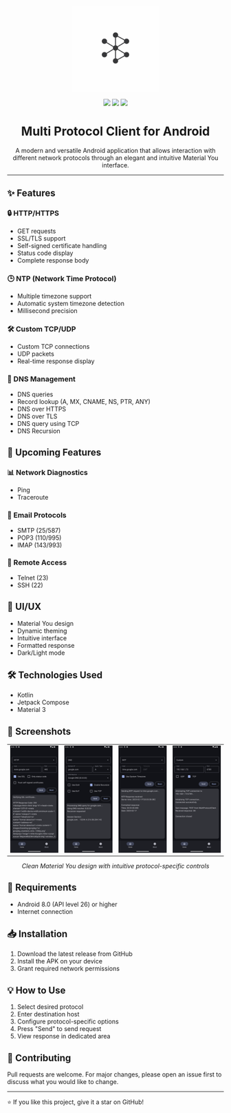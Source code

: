 <p align="center">
  <img src="imgs/logo/logo_mpc.jpg" width="200" height="200" alt="MultiProtocolClient Logo">
</p>

<p align="center">
  <img src="https://img.shields.io/badge/Material%20You-Enabled-blue">
  <img src="https://img.shields.io/badge/platform-Android-brightgreen">
  <img src="https://img.shields.io/badge/kotlin-100%25-blueviolet">
</p>

<h1 align="center">Multi Protocol Client for Android</h1>

<p align="center">
  A modern and versatile Android application that allows interaction with different network protocols through an elegant and intuitive Material You interface.
</p>

---

## ✨ Features

### 🔒 HTTP/HTTPS
- GET requests
- SSL/TLS support
- Self-signed certificate handling
- Status code display
- Complete response body

### 🕒 NTP (Network Time Protocol)
- Multiple timezone support
- Automatic system timezone detection
- Millisecond precision

### 🛠 Custom TCP/UDP
- Custom TCP connections
- UDP packets
- Real-time response display

### 📡 DNS Management
- DNS queries
- Record lookup (A, MX, CNAME, NS, PTR, ANY)
- DNS over HTTPS
- DNS over TLS
- DNS query using TCP
- DNS Recursion

## 🚀 Upcoming Features

### 📊 Network Diagnostics
- Ping
- Traceroute

### 📧 Email Protocols
- SMTP (25/587)
- POP3 (110/995)
- IMAP (143/993)

### 🔐 Remote Access
- Telnet (23)
- SSH (22)

## 🎨 UI/UX
- Material You design
- Dynamic theming
- Intuitive interface
- Formatted response
- Dark/Light mode

## 🛠 Technologies Used
- Kotlin
- Jetpack Compose
- Material 3

## 📱 Screenshots

<div align="center">
  <table align="center" style="margin: 0 auto">
    <tr>
      <td align="center">
        <img src="imgs/screenshot/http.png" width="250" alt="HTTP Screenshot">
        <br>
      </td>
      <td align="center">
        <img src="imgs/screenshot/dns.png" width="250" alt="DNS Screenshot">
        <br>
      </td>
      <td align="center">
        <img src="imgs/screenshot/ntp.png" width="250" alt="NTP Screenshot">
        <br>
      </td>
      <td align="center">
        <img src="imgs/screenshot/custom.png" width="250" alt="Custom Screenshot">
        <br>
      </td>
    </tr>
  </table>
</div>

<p align="center">
  <em>Clean Material You design with intuitive protocol-specific controls</em>
</p>


## 🔧 Requirements
- Android 8.0 (API level 26) or higher
- Internet connection

## 📥 Installation
1. Download the latest release from GitHub
2. Install the APK on your device
3. Grant required network permissions

## 💡 How to Use
1. Select desired protocol
2. Enter destination host
3. Configure protocol-specific options
4. Press "Send" to send request
5. View response in dedicated area

## 🤝 Contributing
Pull requests are welcome. For major changes, please open an issue first to discuss what you would like to change.

---

⭐ If you like this project, give it a star on GitHub!
